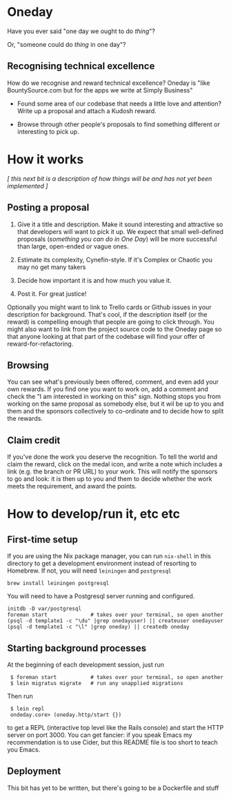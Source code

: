 # Oneday

Have you ever said "one day we ought to do _thing_"?

Or, "someone could do _thing_ in one day"?

## Recognising technical excellence

How do we recognise and reward technical excellence?  Oneday is
"like BountySource.com but for the apps we write at Simply Business"

* Found some area of our codebase that needs a little love and
  attention?  Write up a proposal and attach a Kudosh
  reward.

* Browse through other people's proposals to find something different
  or interesting to pick up.

# How it works

_[ this next bit is a description of how things will be and has not
yet been implemented ]_

## Posting a proposal

1. Give it a title and description. Make it sound interesting and
attractive so that developers will want to pick it up.  We expect that
small well-defined proposals (*something you can do in One Day*) will
be more successful than large, open-ended or vague ones.

2. Estimate its complexity, Cynefin-style.  If it's Complex or Chaotic
you may no get many takers

3. Decide how important it is and how much you value it.

4. Post it. For great justice!

Optionally you might want to link to Trello cards or Github issues in
your description for background.  That's cool, if the description
itself (or the reward) is compelling enough that people are going to
click through.  You might also want to link from the project source
code to the Oneday page so that anyone looking at that part of the
codebase will find your offer of reward-for-refactoring.

## Browsing

You can see what's previously been offered, comment, and even add your
own rewards.  If you find one you want to work on, add a comment and
check the "I am interested in working on this" sign.  Nothing stops
you from working on the same proposal as somebody else, but it wil be
up to you and them and the sponsors collectively to co-ordinate and to
decide how to split the rewards.

## Claim credit

If you've done the work you deserve the recognition.  To tell the
world and claim the reward, click on the medal icon, and write a note
which includes a link (e.g. the branch or PR URL) to your work. This
will notify the sponsors to go and look: it is then up to you and them
to decide whether the work meets the requirement, and award the
points.

# How to develop/run it, etc etc

## First-time setup

If you are using the Nix package manager, you can run `nix-shell` in
this directory to get a development environment instead of resorting
to Homebrew.  If not, you will need `leiningen` and `postgresql`

    brew install leiningen postgresql

You will need to have a Postgresql server running and configured.

    initdb -D var/postgresql
    foreman start              # takes over your terminal, so open another
    (psql -d template1 -c "\du" |grep onedayuser) || createuser onedayuser
    (psql -d template1 -c "\l" |grep oneday) || createdb oneday


## Starting background processes

At the beginning of each development session, just run

     $ foreman start           # takes over your terminal, so open another
     $ lein migratus migrate   # run any unapplied migrations

Then run

     $ lein repl
     ondeday.core> (oneday.http/start {})

to get a REPL (interactive top level like the Rails console) and start
the HTTP server on port 3000.  You can get fancier: if you speak Emacs
my recommendation is to use Cider, but this README file is too short
to teach you Emacs.


## Deployment

This bit has yet to be written, but there's going to be a Dockerfile and stuff
